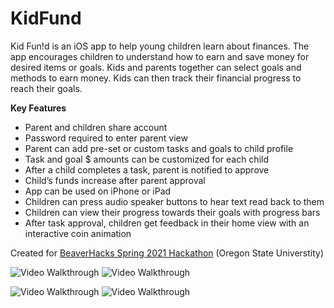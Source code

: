 # KidFund

Kid Fun!d is an iOS app to help young children learn about finances. The app encourages children to understand how to earn and save money for desired items or goals. Kids and parents together can select goals and methods to earn money. Kids can then track their financial progress to reach their goals.


**Key Features**

- Parent and children share account
- Password required to enter parent view
- Parent can add pre-set or custom tasks and goals to child profile
- Task and goal $ amounts can be customized for each child
- After a child completes a task, parent is notified to approve
- Child’s funds increase after parent approval
- App can be used on iPhone or iPad
- Children can press audio speaker buttons to hear text read back to them
- Children can view their progress towards their goals with progress bars
- After task approval, children get feedback in their home view with an interactive coin animation

Created for [BeaverHacks Spring 2021 Hackathon](https://devpost.com/software/kid-fun-d) (Oregon State Universtity)

<img src='https://media.giphy.com/media/HrDG9NQVGoLtDniGP1/giphy.gif' title='Video Walkthrough' width='' alt='Video Walkthrough' /> <img src='https://media.giphy.com/media/NfxpAlVnv2BCDpM2fI/giphy.gif' title='Video Walkthrough' width='' alt='Video Walkthrough' />


<img src='https://media.giphy.com/media/v6SYxcakRkGk2E34cy/giphy.gif' title='Video Walkthrough' width='' alt='Video Walkthrough' /> <img src='https://media.giphy.com/media/gBjfuTa6MB84nNVV3m/giphy.gif' title='Video Walkthrough' width='' alt='Video Walkthrough' />
